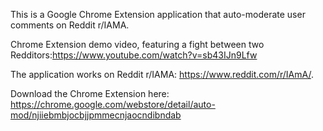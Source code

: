 This is a Google Chrome Extension application that auto-moderate user comments on Reddit r/IAMA.

Chrome Extension demo video, featuring a fight between two Redditors:https://www.youtube.com/watch?v=sb43IJn9Lfw


The application works on Reddit r/IAMA: https://www.reddit.com/r/IAmA/.

Download the Chrome Extension here:
https://chrome.google.com/webstore/detail/auto-mod/njiiebmbjocbjjpmmecnjaocndibndab

